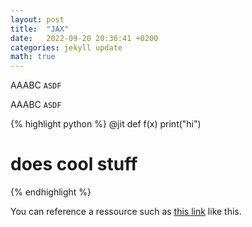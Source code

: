 ```yaml
---
layout: post
title:  "JAX"
date:   2022-09-20 20:36:41 +0200
categories: jekyll update
math: true
---
```


<!-- Normal Text and Highlights -->
AAABC `ASDF`

<!-- Text with Colors -->
AAABC `ASDF`


<!-- Code Box -->
{% highlight python %}
@jit
def f(x)
    print("hi")
# does cool stuff
{% endhighlight %}


<!-- In-Text Citing -->
You can reference a ressource such as [this link][myreference-1] like this.


<!-- Ressources -->
[myreference-1]: https://www.youtube.com/watch?v=dQw4w9WgXcQ